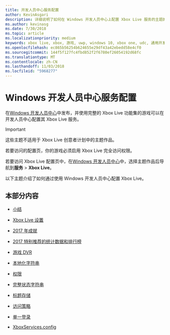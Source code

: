 ```yaml
---
title: 开发人员中心服务配置
author: KevinAsgari
description: 详细说明了如何在 Windows 开发人员中心上配置 Xbox Live 服务的主题的链接。
ms.author: kevinasg
ms.date: 7/30/2018
ms.topic: article
ms.localizationpriority: medium
keywords: xbox live, xbox, 游戏, uwp, windows 10, xbox one, udc, 通用开发人员中心
ms.openlocfilehash: ec865b56254b624655e29df43a42ebedd58e4cf0
ms.sourcegitcommit: 144f5f127fc4fbd852f2f6780ef26054192d68fc
ms.translationtype: MT
ms.contentlocale: zh-CN
ms.lasthandoff: 11/03/2018
ms.locfileid: "5968277"
---
```

# <a name="windows-dev-center-service-configuration"></a>Windows 开发人员中心服务配置

在[Windows 开发人员中心](https://developer.microsoft.com/dashboard/windows/overview)中发布，并使用完整的 Xbox Live 功能集的游戏可以在开发人员中心配置其 Xbox Live 服务。

> [!IMPORTANT]
> 这些主题不适用于 Xbox Live 创意者计划中的主题作品。

若要访问的配置页，你的游戏必须启用 Xbox Live 完全访问权限。

若要访问 Xbox Live 配置页中，在[Windows 开发人员中心](https://developer.microsoft.com/dashboard/windows/overview)中，选择主题作品后导航到**服务** > **Xbox Live**。


以下主题介绍了如何通过使用 Windows 开发人员中心配置 Xbox Live。

## <a name="in-this-section"></a>本部分内容

* [小结](dev-center/summary.md)

* [Xbox Live 设置](dev-center/xbox-live-setup.md)

* [2017 年成就](dev-center/achievements-in-udc.md)

* [2017 特别推荐的统计数据和排行榜](dev-center/featured-stats-and-leaderboards.md)

* [游戏 DVR](dev-center/game-dvr.md)

* [本地化字符串](dev-center/localized-strings.md)

* [权限](dev-center/privileges.md)

* [完整状态字符串](dev-center/rich-presence-configuration.md)

* [标题存储](dev-center/title-storage.md)

* [访问策略](dev-center/access-policies-udc.md)

* [单一登录](dev-center/single-sign-on.md)

* [XboxServices.config](../xboxservices-config.md)